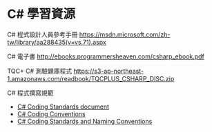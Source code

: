 # C# 學習資源

C# 程式設計人員參考手冊
https://msdn.microsoft.com/zh-tw/library/aa288435(v=vs.71).aspx

C# 電子書
http://ebooks.programmersheaven.com/csharp_ebook.pdf

TQC+ C# 測驗題庫程式
https://s3-ap-northeast-1.amazonaws.com/readbook/TQCPLUS_CSHARP_DISC.zip

C# 程式撰寫規範

* [C# Coding Standards document](http://weblogs.asp.net/lhunt/CSharp-Coding-Standards-document)
* [C# Coding Conventions](https://msdn.microsoft.com/en-us/library/ff926074.aspx)
* [C# Coding Standards and Naming Conventions](http://www.dofactory.com/reference/csharp-coding-standards)